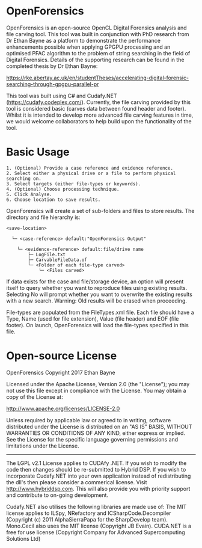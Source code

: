 # OpenForensics
OpenForensics is an open-source OpenCL Digital Forensics analysis and file carving tool. This tool was built in conjunction with PhD research from Dr Ethan Bayne as a platform to demonstrate the performance enhancements possible when applying GPGPU processing and an optimised PFAC algorithm to the problem of string searching in the field of Digital Forensics. Details of the supporting research can be found in the completed thesis by Dr Ethan Bayne:

https://rke.abertay.ac.uk/en/studentTheses/accelerating-digital-forensic-searching-through-gpgpu-parallel-pr

This tool was built using C# and Cudafy.NET (https://cudafy.codeplex.com/). Currently, the file carving provided by this tool is considered basic (carves data between found header and footer). Whilst it is intended to develop more advanced file carving features in time, we would welcome collaborators to help build upon the functionality of the tool.

# Basic Usage
    1. (Optional) Provide a case reference and evidence reference.
    2. Select either a physical drive or a file to perform physical searching on.
    3. Select targets (either file-types or keywords).
    4. (Optional) Choose processing technique.
    5. Click Analyse.
    6. Choose location to save results.

OpenForensics will create a set of sub-folders and files to store results. The directory and file hierarchy is: 

    <save-location>

      └─ <case-reference> default:"OpenForensics Output"
 
        └─ <evidence-reference> default:file/drive name
            ├─ LogFile.txt
            ├─ CarvableFileData.of
            └─ <Folder of each file-type carved>
                └─ <Files carved>

If data exists for the case and file/storage device, an option will present itself to query whether you want to reproduce files using existing results. Selecting No will prompt whether you want to overwrite the existing results with a new search. Warning: Old results will be erased when proceeding.

File-types are populated from the FileTypes.xml file. Each file should have a Type, Name (used for file extension), Value (file header) and EOF (file footer). On launch, OpenForensics will load the file-types specified in this file.

# Open-source License
OpenForensics Copyright 2017 Ethan Bayne

Licensed under the Apache License, Version 2.0 (the "License"); you may not use this file except in compliance with the License. You may obtain a copy of the License at:

http://www.apache.org/licenses/LICENSE-2.0

Unless required by applicable law or agreed to in writing, software distributed under the License is distributed on an "AS IS" BASIS, WITHOUT WARRANTIES OR CONDITIONS OF ANY KIND, either express or implied. See the License for the specific language governing permissions and limitations under the License.

---

The LGPL v2.1 License applies to CUDAfy .NET. If you wish to modify the code then changes should be re-submitted to Hybrid DSP. If you wish to incorporate Cudafy.NET into your own application instead of redistributing the dll's then please consider a commerical license. Visit http://www.hybriddsp.com. This will also provide you with priority support and contribute to on-going development.

Cudafy.NET also utilises the following libraries are made use of:
The MIT license applies to ILSpy, NRefactory and ICSharpCode.Decompiler (Copyright (c) 2011 AlphaSierraPapa for the SharpDevelop team).
Mono.Cecil also uses the MIT license (Copyright JB Evain).
CUDA.NET is a free for use license (Copyright Company for Advanced Supercomputing Solutions Ltd)
